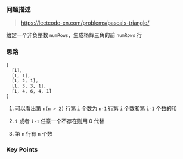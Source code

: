 ### 问题描述

> https://leetcode-cn.com/problems/pascals-triangle/

给定一个非负整数 `numRows`，生成杨辉三角的前 `numRows` 行

### 思路

```
[
  [1],
  [1, 1],
  [1, 2, 1],
  [1, 3, 3, 1],
  [1, 4, 6, 4, 1]
]
```

1. 可以看出第 `n(n > 2)` 行第 `i` 个数为 `n-1` 行第 `i` 个数和第 `i-1` 个数的和

2. `i` 或者 `i-1` 任意一个不存在则用 0 代替

3. 第 `n` 行有 `n` 个数

### Key Points